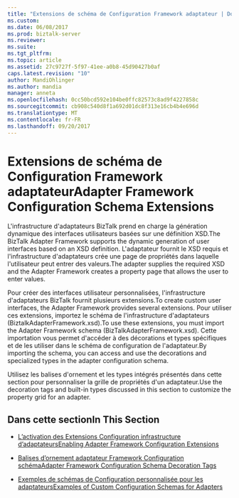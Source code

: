 ```yaml
---
title: "Extensions de schéma de Configuration Framework adaptateur | Documents Microsoft"
ms.custom: 
ms.date: 06/08/2017
ms.prod: biztalk-server
ms.reviewer: 
ms.suite: 
ms.tgt_pltfrm: 
ms.topic: article
ms.assetid: 27c9727f-5f97-41ee-a0b8-45d90427b0af
caps.latest.revision: "10"
author: MandiOhlinger
ms.author: mandia
manager: anneta
ms.openlocfilehash: 0cc50bcd592e104be0ffc82573c8ad9f4227858c
ms.sourcegitcommit: cb908c540d8f1a692d01dc8f313e16cb4b4e696d
ms.translationtype: MT
ms.contentlocale: fr-FR
ms.lasthandoff: 09/20/2017
---
```

# <a name="adapter-framework-configuration-schema-extensions"></a><span data-ttu-id="e5bb1-102">Extensions de schéma de Configuration Framework adaptateur</span><span class="sxs-lookup"><span data-stu-id="e5bb1-102">Adapter Framework Configuration Schema Extensions</span></span>
<span data-ttu-id="e5bb1-103">L'infrastructure d'adaptateurs BizTalk prend en charge la génération dynamique des interfaces utilisateurs basées sur une définition XSD.</span><span class="sxs-lookup"><span data-stu-id="e5bb1-103">The BizTalk Adapter Framework supports the dynamic generation of user interfaces based on an XSD definition.</span></span> <span data-ttu-id="e5bb1-104">L'adaptateur fournit le XSD requis et l'infrastructure d'adaptateurs crée une page de propriétés dans laquelle l'utilisateur peut entrer des valeurs.</span><span class="sxs-lookup"><span data-stu-id="e5bb1-104">The adapter supplies the required XSD and the Adapter Framework creates a property page that allows the user to enter values.</span></span>  
  
 <span data-ttu-id="e5bb1-105">Pour créer des interfaces utilisateur personnalisées, l'infrastructure d'adaptateurs BizTalk fournit plusieurs extensions.</span><span class="sxs-lookup"><span data-stu-id="e5bb1-105">To create custom user interfaces, the Adapter Framework provides several extensions.</span></span> <span data-ttu-id="e5bb1-106">Pour utiliser ces extensions, importez le schéma de l'infrastructure d'adaptateurs (BiztalkAdapterFramework.xsd).</span><span class="sxs-lookup"><span data-stu-id="e5bb1-106">To use these extensions, you must import the Adapter Framework schema (BizTalkAdapterFramework.xsd).</span></span> <span data-ttu-id="e5bb1-107">Cette importation vous permet d'accéder à des décorations et types spécifiques et de les utiliser dans le schéma de configuration de l'adaptateur.</span><span class="sxs-lookup"><span data-stu-id="e5bb1-107">By importing the schema, you can access and use the decorations and specialized types in the adapter configuration schema.</span></span>  
  
 <span data-ttu-id="e5bb1-108">Utilisez les balises d'ornement et les types intégrés présentés dans cette section pour personnaliser la grille de propriétés d'un adaptateur.</span><span class="sxs-lookup"><span data-stu-id="e5bb1-108">Use the decoration tags and built-in types discussed in this section to customize the property grid for an adapter.</span></span>  
  
## <a name="in-this-section"></a><span data-ttu-id="e5bb1-109">Dans cette section</span><span class="sxs-lookup"><span data-stu-id="e5bb1-109">In This Section</span></span>  
  
-   [<span data-ttu-id="e5bb1-110">L’activation des Extensions Configuration infrastructure d’adaptateurs</span><span class="sxs-lookup"><span data-stu-id="e5bb1-110">Enabling Adapter Framework Configuration Extensions</span></span>](../core/enabling-adapter-framework-configuration-extensions.md)  
  
-   [<span data-ttu-id="e5bb1-111">Balises d’ornement adaptateur Framework Configuration schéma</span><span class="sxs-lookup"><span data-stu-id="e5bb1-111">Adapter Framework Configuration Schema Decoration Tags</span></span>](../core/adapter-framework-configuration-schema-decoration-tags.md)  
  
-   [<span data-ttu-id="e5bb1-112">Exemples de schémas de Configuration personnalisée pour les adaptateurs</span><span class="sxs-lookup"><span data-stu-id="e5bb1-112">Examples of Custom Configuration Schemas for Adapters</span></span>](../core/examples-of-custom-configuration-schemas-for-adapters.md)